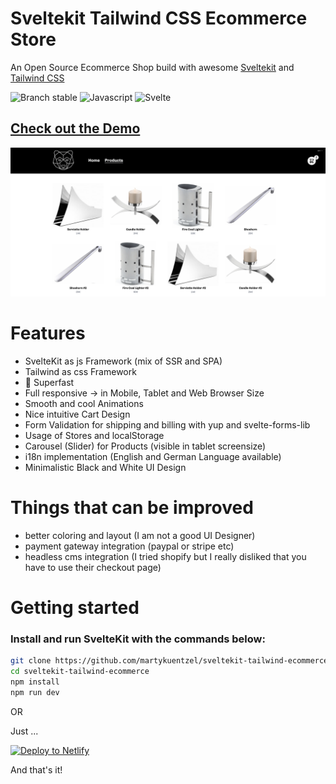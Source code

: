 # Sveltekit Tailwind CSS Ecommerce Store

An Open Source Ecommerce Shop build with awesome [Sveltekit](https://kit.svelte.dev/) and [Tailwind CSS](https://tailwindcss.com/)

![Branch stable](https://img.shields.io/badge/stable%20branch-master-black.svg)
![Javascript](https://img.shields.io/badge/Javascript-black)
![Svelte](https://img.shields.io/badge/Svelte-black)

## [Check out the Demo](https://master--nimble-zabaione-e0b961.netlify.app/)  
  
![Alt text](./shop-screenshot.png)

# Features

- SvelteKit as js Framework (mix of SSR and SPA)
- Tailwind as css Framework
- 🚀 Superfast
- Full responsive -> in Mobile, Tablet and Web Browser Size
- Smooth and cool Animations
- Nice intuitive Cart Design
- Form Validation for shipping and billing with yup and svelte-forms-lib
- Usage of Stores and localStorage
- Carousel (Slider) for Products (visible in tablet screensize)
- i18n implementation (English and German Language available)
- Minimalistic Black and White UI Design
  
# Things that can be improved

- better coloring and layout (I am not a good UI Designer)
- payment gateway integration (paypal or stripe etc)
- headless cms integration (I tried shopify but I really disliked that you have to use their checkout page)

# Getting started

### Install and run SvelteKit with the commands below:

```bash
git clone https://github.com/martykuentzel/sveltekit-tailwind-ecommerce.git
cd sveltekit-tailwind-ecommerce
npm install
npm run dev

```
  
OR

Just ...

[![Deploy to Netlify](https://www.netlify.com/img/deploy/button.svg)](https://app.netlify.com/start/deploy?repository=https://github.com/martykuentzel/sveltekit-tailwind-ecommerce)

And that's it!
